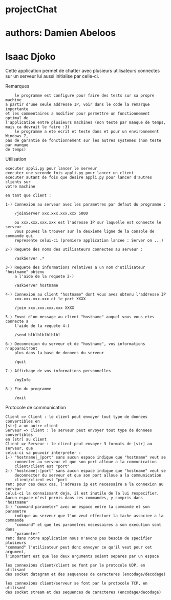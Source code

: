 # projectChat
# authors:	Damien Abeloos
# 			Isaac Djoko

Cette application permet de chatter avec plusieurs utilisateurs connectes sur
un serveur lui aussi initialise par celle-ci.

Remarques
	
		le programme est configure pour faire des tests sur sa propre machine
	a partir d'une seule addresse IP, voir dans le code la remarque importante
	et les commentaires a modifier pour permettre un fonctionnement optimal de
	l'application entre plusieurs machines (non teste par manque de temps,
	mais ca devrait le faire :3)
		le programme a ete ecrit et teste dans et pour un environnement Windows 7, 
	pas de garantie de fonctionnement sur les autres systemes (non teste par manque
	de temps)

Utilisation

	executer appli.py pour lancer le serveur
	executer une seconde fois appli.py pour lancer un client
	executer autant de fois que desire appli.py pour lancer d'autres clients sur 
	votre machine

	en tant que client :

	1-) Connexion au serveur avec les parametres par defaut du programme :

		/joinServer xxx.xxx.xxx.xxx 5000
		
		ou xxx.xxx.xxx.xxx est l'adresse IP sur laquelle est connecte le serveur
		vous pouvez la trouver sur la deuxieme ligne de la console de commande qui 
		represente celui-ci (premiere application lancee : Server on ...)

	2-) Requete des noms des utilisateurs connectes au serveur : 

		/askServer .*
		
	3-) Requete des informations relatives a un nom d'utilisateur "hostname" obtenu
		a l'aide de la requete 2-)
		
		/askServer hostname
		
	4-) Connexion au client "hostname" dont vous avez obtenu l'addresse IP 
		xxx.xxx.xxx.xxx et le port XXXX
		
		/join xxx.xxx.xxx.xxx XXXX
		
	5-) Envoi d'un message au client "hostname" auquel vous vous etes connecte a 
		l'aide de la requete 4-)
		
		/send blblblblblblbl
		
	6-) Deconnexion du serveur et de "hostname", vos informations n'apparaitront 
		plus dans la base de donnees du serveur
		
		/quit
		
	7-) Affichage de vos informations personnelles

		/myInfo
		
	8-) Fin du programme

		/exit
		

Protocole de communication

	Client => Client : le client peut envoyer tout type de donnees convertibles en
	[str] a un autre client
	Serveur => Client : le serveur peut envoyer tout type de donnees convertibles 
	en [str] au client
	Client => Serveur : le client peut envoyer 3 formats de [str] au serveur, que
	celui-ci va pouvoir interpreter : 
	1-) "hostname|_|port" sans aucun espace indique que "hostname" veut se 
		connecter au serveur et que son port alloue a la communication 
		client/client est "port"
	2-) "hostname|-|port" sans aucun espace indique que "hostname" veut se
		deconnecter du serveur et que son port alloue a la communication 
		client/client est "port
	rem: pour ces deux cas, l'adresse ip est necessaire a la connexion au serveur
	celui-ci la connaissant deja, il est inutile de la lui respecifier.
	Aucun espace n'est permis dans ces commandes, y compris dans "hostname"
	3-) "command parameter" avec un espace entre la commande et son parametre
		indique au serveur que l'on veut effectuer la tache associee a la commande
		"command" et que les parametres necessaires a son execution sont dans
		"parameter"
	rem: dans notre application nous n'avons pas besoin de specifier plusieurs
	"command" l'utilisateur peut donc envoyer ce qu'il veut pour cet argument, 
	l'important est que les deux arguments soient separes par un espace
	
	les connexions client/client se font par le protocole UDP, en utilisant
	des socket datagram et des sequences de caracteres (encodage/decodage)
	
	les connexions client/serveur se font par le protocole TCP, en utilisant
	des socket stream et des sequences de caracteres (encodage/decodage)
		
	